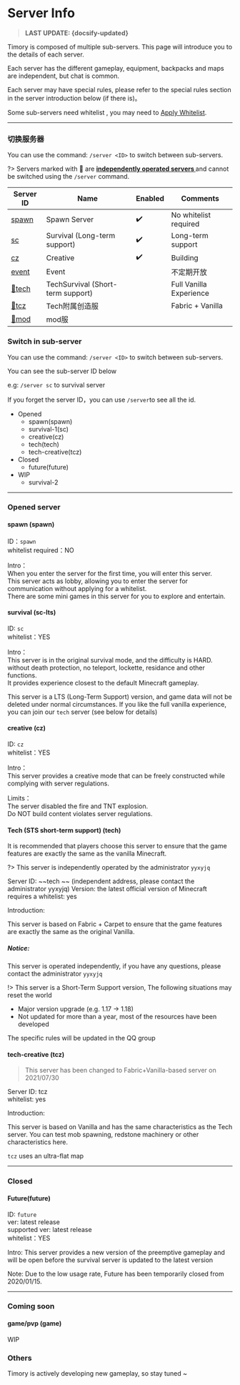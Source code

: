 # Server Info

> **LAST UPDATE: {docsify-updated}**

Timory is composed of multiple sub-servers. This page will introduce you to the details of each server.

Each server has the different gameplay, equipment, backpacks and maps are independent, but chat is common.

Each server may have special rules, please refer to the special rules section in the server introduction below (if there is)。

Some sub-servers need whitelist , you may need to [Apply Whitelist](/en-US/join/whitelist.md).

-----

### 切换服务器

You can use the command: ``/server <ID>`` to switch between sub-servers.

?> Servers marked with 💠 are <span class="nw-explain" title="例如，服务器为 1.16.4 版本，则你只能使用 1.16.4 客户端"> **[independently operated servers ](#independent-server)** </span>  and cannot be switched using the ``/server`` command.

Server ID | Name | Enabled | Comments
---|---|---|---
[spawn](#spawn-server) | Spawn Server | :heavy_check_mark: | No whitelist required
[sc](#sclts-server) | Survival (Long-term support)  | :heavy_check_mark: | Long-term support
[cz](#cz-server) | Creative  | :heavy_check_mark: | Building
[event](#event-server) | Event  |  | 不定期开放
[💠tech](#tech-server) | TechSurvival (Short-term support) |   | Full Vanilla Experience
[💠tcz](#tcz-server) | Tech附属创造服 |   | Fabric + Vanilla
[💠mod](#mod-server) | mod服 |   | 

### Switch in sub-server

You can use the command: ``/server <ID>`` to switch between sub-servers.

You can see the sub-server ID below

e.g: ``/server sc`` to survival server

If you forget the server ID，you can use ``/server``to see all the id.

- Opened
    - spawn(spawn)
    - survival-1(sc)
    - creative(cz)
    - tech(tech)
    - tech-creative(tcz)
- Closed
    - future(future)
- WIP
    - survival-2

    
-----

### Opened server 

#### spawn (spawn) 

ID：``spawn``  
whitelist required：NO  

Intro：  
When you enter the server for the first time,
you will enter this server.  
This server acts
as lobby, allowing you to enter the
server for communication without applying for
a whitelist.  
There are some mini games in this
server for you to explore and entertain.

#### survival (sc-lts)

ID: ``sc``  
whitelist：YES

Intro：  
This server is in the original survival mode,
and the difficulty is HARD.   
without death protection,
no teleport, lockette, residance and other functions.  
It provides experience closest to the default Minecraft gameplay.

This server is a LTS (Long-Term Support) version, and game data will not be deleted under normal circumstances.
If you like the full vanilla experience, you can join our ``tech`` server (see below for details)

#### creative (cz)

ID: ``cz``  
whitelist：YES

Intro：  
This server provides a creative mode 
that can be freely constructed while
complying with server regulations.

Limits：  
The server disabled the fire and TNT explosion.  
Do NOT build content violates server regulations.


#### Tech (STS short-term support) (tech)

It is recommended that players choose this server to ensure that the game features are exactly the same as the vanilla Minecraft.

?> This server is independently operated by the administrator ``yyxyjq``

Server ID: ~~tech ~~ (independent address, please contact the administrator yyxyjq) Version: the latest official version of Minecraft requires a whitelist: yes

Introduction:

This server is based on Fabric + Carpet to ensure that the game features are exactly the same as the original Vanilla.

##### Notice:

This server is operated independently, if you have any questions, please contact the administrator ``yyxyjq``

!> This server is a Short-Term Support version, The following situations may reset the world

- Major version upgrade (e.g. 1.17 -> 1.18)
- Not updated for more than a year, most of the resources have been developed

The specific rules will be updated in the QQ group


#### tech-creative (tcz)

> This server has been changed to Fabric+Vanilla-based server on 2021/07/30

Server ID: tcz  
whitelist: yes  

Introduction:

This server is based on Vanilla and has the same characteristics as the Tech server. You can test mob spawning, redstone machinery or other characteristics here.

``tcz`` uses an ultra-flat map


-----

### Closed

#### Future(future)

ID: ``future``  
ver: latest release  
supported ver: latest release  
whitelist：YES

Intro: This server provides a new version of
the preemptive gameplay and will be open before
the survival server is updated to the latest version

Note: Due to the low usage rate,
Future has been temporarily closed from 2020/01/15.

-----

### Coming soon

#### game/pvp (game)

WIP

### Others

Timory is actively developing new gameplay, so stay tuned ~

